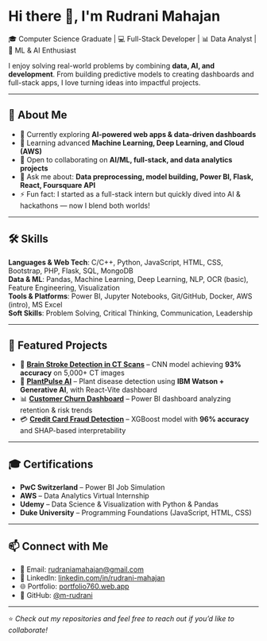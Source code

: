 <!--
**m-rudrani/m-rudrani** is a ✨ _special_ ✨ repository because its `README.md` (this file) appears on your GitHub profile.

Here are some ideas to get you started:

- 🔭 I’m currently working on ...
- 🌱 I’m currently learning ...
- 👯 I’m looking to collaborate on ...
- 🤔 I’m looking for help with ...
- 💬 Ask me about ...
- 📫 How to reach me: ...
- 😄 Pronouns: ...
- ⚡ Fun fact: ...
-->
# Hi there 👋, I'm Rudrani Mahajan  

🎓 Computer Science Graduate | 💻 Full-Stack Developer | 📊 Data Analyst | 🤖 ML & AI Enthusiast  

I enjoy solving real-world problems by combining **data, AI, and development**. From building predictive models to creating dashboards and full-stack apps, I love turning ideas into impactful projects.  

---

## 🚀 About Me
- 🔭 Currently exploring **AI-powered web apps & data-driven dashboards**  
- 🌱 Learning advanced **Machine Learning, Deep Learning, and Cloud (AWS)**  
- 👯 Open to collaborating on **AI/ML, full-stack, and data analytics projects**  
- 💬 Ask me about: **Data preprocessing, model building, Power BI, Flask, React, Foursquare API**  
- ⚡ Fun fact: I started as a full-stack intern but quickly dived into AI & hackathons — now I blend both worlds!  

---

## 🛠 Skills
**Languages & Web Tech**: C/C++, Python, JavaScript, HTML, CSS, Bootstrap, PHP, Flask, SQL, MongoDB  
**Data & ML**: Pandas, Machine Learning, Deep Learning, NLP, OCR (basic), Feature Engineering, Visualization  
**Tools & Platforms**: Power BI, Jupyter Notebooks, Git/GitHub, Docker, AWS (intro), MS Excel  
**Soft Skills**: Problem Solving, Critical Thinking, Communication, Leadership  

---

## 📂 Featured Projects
- 🧠 [**Brain Stroke Detection in CT Scans**](https://github.com/m-rudrani/Brain-Stroke-Detection-In-CT-scan) – CNN model achieving **93% accuracy** on 5,000+ CT images  
- 🌱 [**PlantPulse AI**](https://github.com/m-rudrani/PlantPulse-AI) – Plant disease detection using **IBM Watson + Generative AI**, with React-Vite dashboard  
- 📊 [**Customer Churn Dashboard**](https://github.com/m-rudrani/PowerBi_Dashboard) – Power BI dashboard analyzing retention & risk trends  
- 💳 [**Credit Card Fraud Detection**](https://github.com/m-rudrani/Credit-Card-Fraud-Detection) – XGBoost model with **96% accuracy** and SHAP-based interpretability  

---

## 🎓 Certifications
- **PwC Switzerland** – Power BI Job Simulation  
- **AWS** – Data Analytics Virtual Internship  
- **Udemy** – Data Science & Visualization with Python & Pandas  
- **Duke University** – Programming Foundations (JavaScript, HTML, CSS)  

---

## 📫 Connect with Me
- 📧 Email: [rudraniamahajan@gmail.com](mailto:rudraniamahajan@gmail.com)  
- 💼 LinkedIn: [linkedin.com/in/rudrani-mahajan](https://linkedin.com/in/rudrani-mahajan)  
- 🌐 Portfolio: [portfolio760.web.app](https://portfolio760.web.app)  
- 🐙 GitHub: [@m-rudrani](https://github.com/m-rudrani)  

---

⭐️ _Check out my repositories and feel free to reach out if you’d like to collaborate!_
